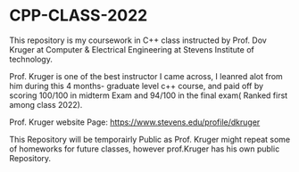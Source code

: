 # CPP-CLASS-2022
This repository is my coursework in C++ class instructed by 
Prof. Dov Kruger at Computer & Electrical Engineering at Stevens Institute of technology. 

Prof. Kruger is one of the best instructor I came across, I leanred alot from him during this 4 months- graduate level c++ course, and paid off by scoring 100/100 in midterm Exam and 94/100 in the final exam( Ranked first among class 2022).

Prof. Kruger website Page: 
https://www.stevens.edu/profile/dkruger

This Repository will be temporairly Public as Prof. Kruger might repeat some of homeworks for future classes, however prof.Kruger has his own public Repository. 
